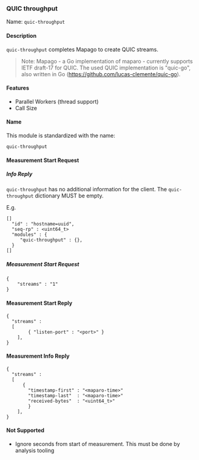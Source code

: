 ### QUIC throughput

Name: `quic-throughput`

#### Description

`quic-throughput` completes Mapago to create QUIC streams.  

> Note: Mapago - a Go implementation of maparo - currently supports IETF draft-17 for QUIC. The used QUIC implementation is "quic-go", also written in Go (https://github.com/lucas-clemente/quic-go).

#### Features
- Parallel Workers (thread support)
- Call Size 

#### Name

This module is standardized with the name:

```
quic-throughput
```

#### Measurement Start Request

##### Info Reply

`quic-throughput` has no additional information for the client. The `quic-throughput`
dictionary MUST be empty.

E.g.

```
[]
  "id" : "hostname=uuid",
  "seq-rp" : <uint64_t>
  "modules" : {
     "quic-throughput" : {},
  }
[]
```

##### Measurement Start Request

```
{
	"streams" : "1"
}
```

#### Measurement Start Reply

```
{
  "streams" :
  [
		{ "listen-port" : "<port>" }
	],
}
```


#### Measurement Info Reply

```
{
  "streams" :
  [
	  {
		"timestamp-first" : "<maparo-time>"
		"timestamp-last"  : "<maparo-time>"
		"received-bytes"  : "<uint64_t>"
		}
	],
}
```

#### Not Supported

- Ignore <n> seconds from start of measurement. This must be done by analysis
	tooling